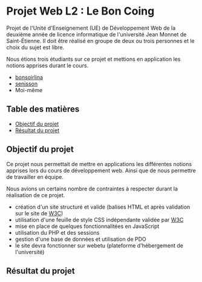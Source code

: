 # Projet Web L2 : Le Bon Coing

Projet de l'Unité d'Enseignement (UE) de Développement Web de la deuxième année de licence informatique de l'université
Jean Monnet de Saint-Étienne. Il doit être réalisé en groupe de deux ou trois personnes et le choix du sujet est libre.

Nous étions trois étudiants sur ce projet et mettions en application les notions apprises durant le cours.

* [bonsoirlina](https://github.com/bonsoirlina)
* [senisson](https://github.com/senisonn)
* Moi-même

## Table des matières

* [Objectif du projet](#objectif-du-projet)
* [Résultat du projet](#résultat-du-projet)

## Objectif du projet

Ce projet nous permettait de mettre en applications les différentes notions apprises lors du cours de développement web.
Ainsi que de nous permettre de travailler en équipe.

Nous avions un certains nombre de contraintes à respecter durant la réalisation de ce projet.

* création d'un site structuré et valide (balises HTML et après validation sur le site
  de [W3C](https://validator.w3.org))
* utilisation d'une feuille de style CSS indépendante validée par [W3C](https://jigsaw.w3.org/css-validator/)
* mise en place de quelques fonctionnalitées en JavaScript
* utilisation du PHP et des sessions
* gestion d'une base de données et utilisation de PDO
* le site devra fonctionner sur webetu (plateforme d'hébergement de l'université)

## Résultat du projet


